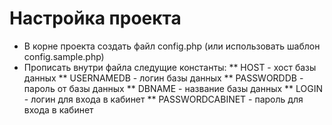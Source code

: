 # Настройка проекта

* В корне проекта создать файл config.php (или использовать шаблон config.sample.php)
* Прописать внутри файла следущие константы:
** HOST - хост базы данных
** USERNAMEDB - логин базы данных
** PASSWORDDB - пароль от базы данных
** DBNAME - название базы данных
** LOGIN - логин для входа в кабинет
** PASSWORDCABINET - пароль для входа в кабинет
